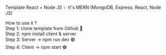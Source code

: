 Template React + Node JS ✨
It's MERN (MongoDB, Express, React, Node JS)

How to use it ? <br>
Step 1: clone template from Github 🚀 <br>
Step 2: npm install client & server <br>
Step 3: Server -> npm run dev 🟢 <br>
Step 4: Client -> npm start 🟢 <br>


